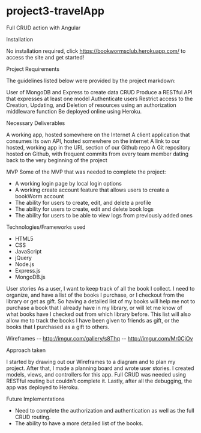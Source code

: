 # project3-travelApp
Full CRUD action with Angular


Installation

No installation required, click https://bookwormsclub.herokuapp.com/ to access the site and get started!

Project Requirements

The guidelines listed below were provided by the project markdown:

User of MongoDB and Express to create data CRUD
Produce a RESTful API that expresses at least one model
Authenticate users
Restrict access to the Creation, Updating, and Deletion of resources using an authorization middleware function
Be deployed online using Heroku.

Necessary Deliverables

A working app, hosted somewhere on the Internet
A client application that consumes its own API, hosted somewhere on the internet
A link to our hosted, working app in the URL section of our Github repo
A Git repository hosted on Github, with frequent commits from every team member dating back to the very beginning of the project


MVP
Some of the MVP that was needed to complete the project:

- A working login page by local login options
- A working create account feature that allows users to create a bookWorm account
- The ability for users to create, edit, and delete a profile
- The ability for users to create, edit and delete book logs
- The ability for users to be able to view logs from previously added ones


Technologies/Frameworks used

- HTML5
- CSS
- JavaScript
- jQuery
- Node.js
- Express.js
- MongoDB.js


User stories
As a user, I want to keep track of all the book I collect.  I need to organize, and have a list of the books I purchase, or I checkout from the library or get as gift. So having a detailed list of my books will help me not to purchase a book that I already have in my library, or will let me know of what books have I checked out from which library before. This list will also allow me to track the books I have been given to friends as gift, or the books that I purchased as a gift to others.  



Wireframes
-- http://imgur.com/gallery/s8Thq
-- http://imgur.com/Mr0CjOv

Approach taken

I started by drawing out our Wireframes to a diagram and to plan my project.
After that, I made a planning board and wrote user stories.
I created models, views, and controllers for this app. Full CRUD was needed using RESTful routing but couldn't complete it.
Lastly, after all the debugging, the app was deployed to Heroku.

Future Implementations

- Need to complete the authorization and authentication as well as the full CRUD routing.
- The ability to have a more detailed list of the books.
